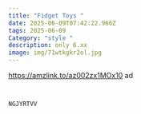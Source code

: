 ```yaml
---
title: "Fidget Toys "
date: 2025-06-09T07:42:22.966Z
tags: 2025-06-09
Category: "style "
description: only 6.xx
image: img/71wtkgkr2ol.jpg
---
```

https://amzlink.to/az002zx1MOx10  ad  

<pre><code class="language-js" data-prismjs-copy="Click to Copy"><!--StartFragment-->

NGJYRTVV

<!--EndFragment--></code></pre>